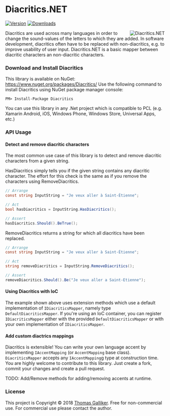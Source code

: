# Diacritics.NET
[![Version](https://img.shields.io/nuget/v/Diacritics.svg)](https://www.nuget.org/packages/Diacritics)  [![Downloads](https://img.shields.io/nuget/dt/Diacritics.svg)](https://www.nuget.org/packages/Diacritics)

<img src="https://raw.githubusercontent.com/thomasgalliker/Diacritics.NET/master/logo.png" alt="Diacritics.NET" align="right">
Diacritics are used across many languages in order to change the sound-values of the letters to which they are added.
In software development, diacritics often have to be replaced with non-diacritics, e.g. to improve usability of user input.
Diacritics.NET is a basic mapper between diacritic characters an non-diacritic characters.

### Download and Install Diacritics
This library is available on NuGet: https://www.nuget.org/packages/Diacritics/
Use the following command to install Diacritics using NuGet package manager console:

    PM> Install-Package Diacritics

You can use this library in any .Net project which is compatible to PCL (e.g. Xamarin Android, iOS, Windows Phone, Windows Store, Universal Apps, etc.)

### API Usage
#### Detect and remove diacritic characters
The most common use case of this library is to detect and remove diacritic characters from a given string.

HasDiacritics simply tells you if the given string contains any diacritic character. The effort for this check is the same as if you remove the characters using RemoveDiacritics.
```C#
// Arrange
const string InputString = "Je veux aller à Saint-Étienne";

// Act
bool hasDiacritics = InputString.HasDiacritics();

// Assert
hasDiacritics.Should().BeTrue();
```

RemoveDiacritics returns a string for which all diacritics have been replaced.
```C#
// Arrange
const string InputString = "Je veux aller à Saint-Étienne";

// Act
string removeDiacritics = InputString.RemoveDiacritics();

// Assert
removeDiacritics.Should().Be("Je veux aller a Saint-Etienne");
```

#### Using Diacritics with IoC
The example shown above uses extension methods which use a default implementation of ```IDiacriticsMapper```, namely type ```DefaultDiacriticsMapper```. If you're using an IoC container, you can register ```IDiacriticsMapper``` either with the provided ```DefaultDiacriticsMapper``` or with your own implementation of ```IDiacriticsMapper```.

#### Add custom diactrics mappings
Diacritics is extensible! You can write your own language accent by implementing ```IAccentMapping``` (or ```AccentMapping``` base class). ```DiacriticsMapper``` accepts any ```IAccentMapping```g type at construction time.
You are highly welcome to contribute to this library. Just create a fork, commit your changes and create a pull request.

TODO: Add/Remove methods for adding/removing accents at runtime.

### License
This project is Copyright &copy; 2018 [Thomas Galliker](https://ch.linkedin.com/in/thomasgalliker). Free for non-commercial use. For commercial use please contact the author.
